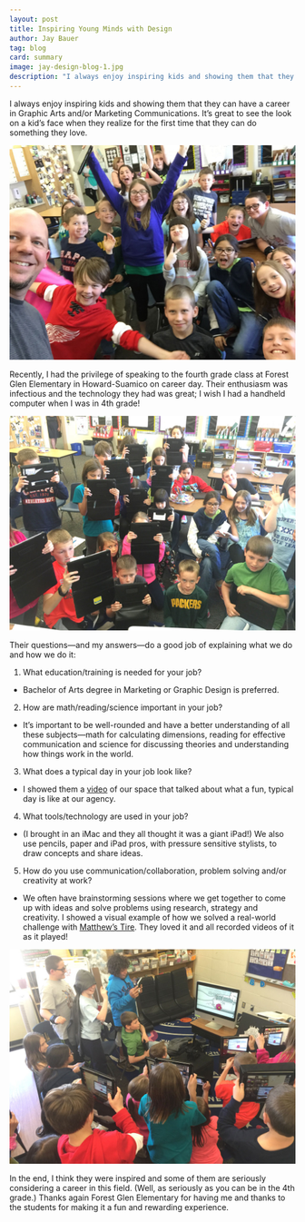 ```yaml
---
layout: post
title: Inspiring Young Minds with Design
author: Jay Bauer
tag: blog
card: summary
image: jay-design-blog-1.jpg
description: "I always enjoy inspiring kids and showing them that they can have a career in Graphic Arts and/or Marketing"
---
```


I always enjoy inspiring kids and showing them that they can have a career in Graphic Arts and/or Marketing Communications. It’s great to see the look on a kid’s face when they realize for the first time that they can do something they love.

![](/img/jay-design-blog-1.jpg)

Recently, I had the privilege of speaking to the fourth grade class at Forest Glen Elementary in Howard-Suamico on career day. Their enthusiasm was infectious and the technology they had was great; I wish I had a handheld computer when I was in 4th grade!

![](/img/jay-design-blog-3.jpg)

Their questions&mdash;and my answers&mdash;do a good job of explaining what we do and how we do it:

1. What education/training is needed for your job?
- Bachelor of Arts degree in Marketing or Graphic Design is preferred.

2. How are math/reading/science important in your job?
 - 	It’s important to be well-rounded and have a better understanding of all these subjects—math for calculating dimensions, reading for effective communication and science for discussing theories and understanding how things work in the world.

3. What does a typical day in your job look like?
 - I showed them a [video](https://www.youtube.com/watch?v=9bKPUmY8_eY&feature=youtu.be) of our space that talked about what a fun, typical day is like at our agency.

4. What tools/technology are used in your job?
 - (I brought in an iMac and they all thought it was a giant iPad!) We also use pencils, paper and iPad pros, with pressure sensitive stylists, to draw concepts and share ideas.

5. How do you use communication/collaboration, problem solving and/or creativity at work?
 - We often have brainstorming sessions where we get together to come up with ideas and solve problems using research, strategy and creativity. I showed a visual example of how we solved a real-world challenge with [Matthew’s Tire](https://www.youtube.com/watch?v=FZgdQvtaN_c&feature=youtu.be). They loved it and all recorded videos of it as it played!

![](/img/jay-design-blog-2.jpg)

In the end, I think they were inspired and some of them are seriously considering a career in this field. (Well, as seriously as you can be in the 4th grade.) Thanks again Forest Glen Elementary for having me and thanks to the students for making it a fun and rewarding experience.
